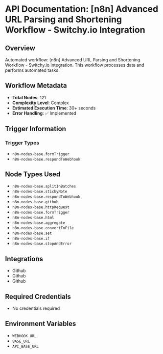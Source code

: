 # API Documentation: [n8n] Advanced URL Parsing and Shortening Workflow - Switchy.io Integration

## Overview
Automated workflow: [n8n] Advanced URL Parsing and Shortening Workflow - Switchy.io Integration. This workflow processes data and performs automated tasks.

## Workflow Metadata
- **Total Nodes**: 121
- **Complexity Level**: Complex
- **Estimated Execution Time**: 30+ seconds
- **Error Handling**: ✅ Implemented

## Trigger Information
### Trigger Types
- `n8n-nodes-base.formTrigger`
- `n8n-nodes-base.respondToWebhook`

## Node Types Used
- `n8n-nodes-base.splitInBatches`
- `n8n-nodes-base.stickyNote`
- `n8n-nodes-base.respondToWebhook`
- `n8n-nodes-base.github`
- `n8n-nodes-base.httpRequest`
- `n8n-nodes-base.formTrigger`
- `n8n-nodes-base.html`
- `n8n-nodes-base.aggregate`
- `n8n-nodes-base.convertToFile`
- `n8n-nodes-base.set`
- `n8n-nodes-base.if`
- `n8n-nodes-base.stopAndError`

## Integrations
- Github
- Github
- Github

## Required Credentials
- No credentials required

## Environment Variables
- `WEBHOOK_URL`
- `BASE_URL`
- `API_BASE_URL`
